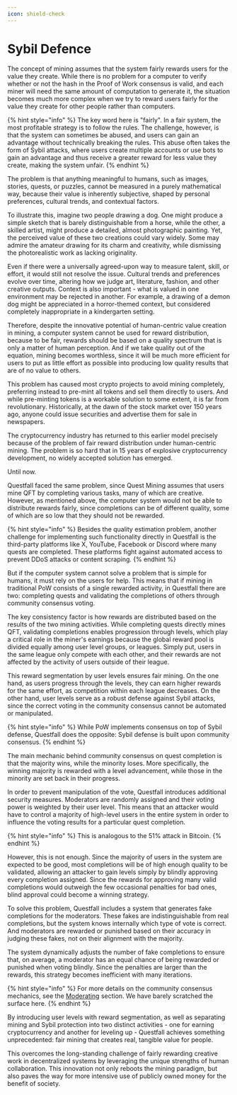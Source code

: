 ```yaml
---
icon: shield-check
---
```


# Sybil Defence

The concept of mining assumes that the system fairly rewards users for the value they create. While there is no problem for a computer to verify whether or not the hash in the Proof of Work consensus is valid, and each miner will need the same amount of computation to generate it, the situation becomes much more complex when we try to reward users fairly for the value they create for other people rather than computers.

{% hint style="info" %}
The key word here is "fairly". In a fair system, the most profitable strategy is to follow the rules. The challenge, however, is that the system can sometimes be abused, and users can gain an advantage without technically breaking the rules. This abuse often takes the form of Sybil attacks, where users create multiple accounts or use bots to gain an advantage and thus receive a greater reward for less value they create, making the system unfair.
{% endhint %}

The problem is that anything meaningful to humans, such as images, stories, quests, or puzzles, cannot be measured in a purely mathematical way, because their value is inherently subjective, shaped by personal preferences, cultural trends, and contextual factors.

To illustrate this, imagine two people drawing a dog. One might produce a simple sketch that is barely distinguishable from a horse, while the other, a skilled artist, might produce a detailed, almost photographic painting. Yet, the perceived value of these two creations could vary widely. Some may admire the amateur drawing for its charm and creativity, while dismissing the photorealistic work as lacking originality.

Even if there were a universally agreed-upon way to measure talent, skill, or effort, it would still not resolve the issue. Cultural trends and preferences evolve over time, altering how we judge art, literature, fashion, and other creative outputs. Context is also important - what is valued in one environment may be rejected in another. For example, a drawing of a demon dog might be appreciated in a horror-themed context, but considered completely inappropriate in a kindergarten setting.

Therefore, despite the innovative potential of human-centric value creation in mining, a computer system cannot be used for reward distribution, because to be fair, rewards should be based on a quality spectrum that is only a matter of human perception. And if we take quality out of the equation, mining becomes worthless, since it will be much more efficient for users to put as little effort as possible into producing low quality results that are of no value to others.

This problem has caused most crypto projects to avoid mining completely, preferring instead to pre-mint all tokens and sell them directly to users. And while pre-minting tokens is a workable solution to some extent, it is far from revolutionary. Historically, at the dawn of the stock market over 150 years ago, anyone could issue securities and advertise them for sale in newspapers.&#x20;

The cryptocurrency industry has returned to this earlier model precisely because of the problem of fair reward distribution under human-centric mining. The problem is so hard that in 15 years of explosive cryptocurrency development, no widely accepted solution has emerged.

Until now.

Questfall faced the same problem, since Quest Mining assumes that users mine QFT by completing various tasks, many of which are creative. However, as mentioned above, the computer system would not be able to distribute rewards fairly, since completions can be of different quality, some of which are so low that they should not be rewarded.

{% hint style="info" %}
Besides the quality estimation problem, another challenge for implementing such functionality directly in Questfall is the third-party platforms like X, YouTube, Facebook or Discord where many quests are completed. These platforms fight against automated access to prevent DDoS attacks or content scraping.
{% endhint %}

But if the computer system cannot solve a problem that is simple for humans, it must rely on the users for help. This means that if mining in traditional PoW consists of a single rewarded activity, in Questfall there are two: completing quests and validating the completions of others through community consensus voting.&#x20;

The key consistency factor is how rewards are distributed based on the results of the two mining activities. While completing quests directly mines QFT, validating completions enables progression through levels, which play a critical role in the miner's earnings because the global reward pool is divided equally among user level groups, or leagues. Simply put, users in the same league only compete with each other, and their rewards are not affected by the activity of users outside of their league.

This reward segmentation by user levels ensures fair mining. On the one hand, as users progress through the levels, they can earn higher rewards for the same effort, as competition within each league decreases. On the other hand, user levels serve as a robust defense against Sybil attacks, since the correct voting in the community consensus cannot be automated or manipulated.

{% hint style="info" %}
While PoW implements consensus on top of Sybil defense, Questfall does the opposite: Sybil defense is built upon community consensus.
{% endhint %}

The main mechanic behind community consensus on quest completion is that the majority wins, while the minority loses. More specifically, the winning majority is rewarded with a level advancement, while those in the minority are set back in their progress.

In order to prevent manipulation of the vote, Questfall introduces additional security measures. Moderators are randomly assigned and their voting power is weighted by their user level. This means that an attacker would have to control a majority of high-level users in the entire system in order to influence the voting results for a particular quest completion.

{% hint style="info" %}
This is analogous to the 51% attack in Bitcoin.
{% endhint %}

However, this is not enough. Since the majority of users in the system are expected to be good, most completions will be of high enough quality to be validated, allowing an attacker to gain levels simply by blindly approving every completion assigned. Since the rewards for approving many valid completions would outweigh the few occasional penalties for bad ones, blind approval could become a winning strategy.

To solve this problem, Questfall includes a system that generates fake completions for the moderators. These fakes are indistinguishable from real completions, but the system knows internally which type of vote is correct. And moderators are rewarded or punished based on their accuracy in judging these fakes, not on their alignment with the majority.

The system dynamically adjusts the number of fake completions to ensure that, on average, a moderator has an equal chance of being rewarded or punished when voting blindly. Since the penalties are larger than the rewards, this strategy becomes inefficient with many iterations.

{% hint style="info" %}
For more details on the community consensus mechanics, see the [Moderating](broken-reference) section. We have barely scratched the surface here.
{% endhint %}

By introducing user levels with reward segmentation, as well as separating mining and Sybil protection into two distinct activities - one for earning cryptocurrency and another for leveling up - Questfall achieves something unprecedented: fair mining that creates real, tangible value for people.

This overcomes the long-standing challenge of fairly rewarding creative work in decentralized systems by leveraging the unique strengths of human collaboration. This innovation not only reboots the mining paradigm, but also paves the way for more intensive use of publicly owned money for the benefit of society.
